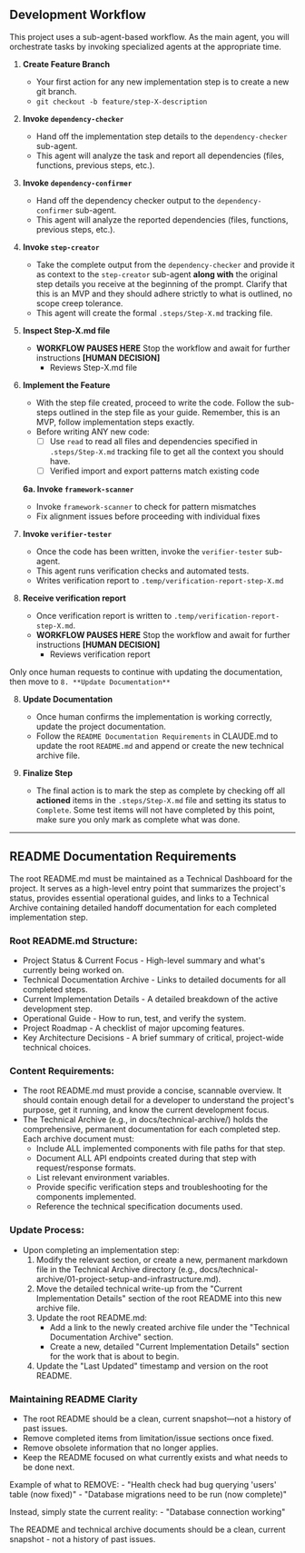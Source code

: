 ## Development Workflow

This project uses a sub-agent-based workflow. As the main agent, you will orchestrate tasks by invoking specialized agents at the appropriate time.

1. **Create Feature Branch**
   - Your first action for any new implementation step is to create a new git branch.
   - `git checkout -b feature/step-X-description`

2. **Invoke `dependency-checker`**
   - Hand off the implementation step details to the `dependency-checker` sub-agent.
   - This agent will analyze the task and report all dependencies (files, functions, previous steps, etc.).

3. **Invoke `dependency-confirmer`**
   - Hand off the dependency checker output to the `dependency-confirmer` sub-agent.
   - This agent will analyze the reported dependencies (files, functions, previous steps, etc.).

4. **Invoke `step-creator`**
   - Take the complete output from the `dependency-checker` and provide it as context to the `step-creator` sub-agent **along with** the original step details you receive at the beginning of the prompt. Clarify that this is an MVP and they should adhere strictly to what is outlined, no scope creep tolerance.
   - This agent will create the formal `.steps/Step-X.md` tracking file.

5. **Inspect Step-X.md file**
   - **WORKFLOW PAUSES HERE** Stop the workflow and await for further instructions
      **[HUMAN DECISION]**
      - Reviews Step-X.md file

6. **Implement the Feature**
   - With the step file created, proceed to write the code. Follow the sub-steps outlined in the step file as your guide. Remember, this is an MVP, follow implementation steps exactly.
   - Before writing ANY new code:
     - [ ] Use `read` to read all files and dependencies specified in `.steps/Step-X.md` tracking file to get all the context you should have.
     - [ ] Verified import and export patterns match existing code
   
   **6a. Invoke `framework-scanner`**
   - Invoke `framework-scanner` to check for pattern mismatches
   - Fix alignment issues before proceeding with individual fixes

7. **Invoke `verifier-tester`**
   - Once the code has been written, invoke the `verifier-tester` sub-agent.
   - This agent runs verification checks and automated tests.
   - Writes verification report to `.temp/verification-report-step-X.md`

8. **Receive verification report**
   - Once verification report is written to `.temp/verification-report-step-X.md`.
   - **WORKFLOW PAUSES HERE** Stop the workflow and await for further instructions
      **[HUMAN DECISION]**
      - Reviews verification report

Only once human requests to continue with updating the documentation, then move to `8. **Update Documentation**`

8. **Update Documentation**
   - Once human confirms the implementation is working correctly, update the project documentation.
   - Follow the `README Documentation Requirements` in CLAUDE.md to update the root `README.md` and append or create the new technical archive file.

9. **Finalize Step**
    - The final action is to mark the step as complete by checking off all **actioned** items in the `.steps/Step-X.md` file and setting its status to `Complete`. Some test items will not have completed by this point, make sure you only mark as complete what was done.

---

## README Documentation Requirements
The root README.md must be maintained as a Technical Dashboard for the project. It serves as a high-level entry point that summarizes the project's status, provides essential operational guides, and links to a Technical Archive containing detailed handoff documentation for each completed implementation step.

### Root README.md Structure:
  - Project Status & Current Focus - High-level summary and what's currently being worked on.
  - Technical Documentation Archive - Links to detailed documents for all completed steps.
  - Current Implementation Details - A detailed breakdown of the active development step.
  - Operational Guide - How to run, test, and verify the system.
  - Project Roadmap - A checklist of major upcoming features.
  - Key Architecture Decisions - A brief summary of critical, project-wide technical choices.

### Content Requirements:
  - The root README.md must provide a concise, scannable overview. It should contain enough detail for a developer to understand the project's purpose, get it running, and know the current development focus.
  - The Technical Archive (e.g., in docs/technical-archive/) holds the comprehensive, permanent documentation for each completed step. Each archive document must:
    - Include ALL implemented components with file paths for that step.
    - Document ALL API endpoints created during that step with request/response formats.
    - List relevant environment variables.
    - Provide specific verification steps and troubleshooting for the components implemented.
    - Reference the technical specification documents used.

### Update Process:
  - Upon completing an implementation step:
    1. Modify the relevant section, or create a new, permanent markdown file in the Technical Archive directory (e.g., docs/technical-archive/01-project-setup-and-infrastructure.md).
    2. Move the detailed technical write-up from the "Current Implementation Details" section of the root README into this new archive file.
    3. Update the root README.md:
        - Add a link to the newly created archive file under the "Technical Documentation Archive" section.
        - Create a new, detailed "Current Implementation Details" section for the work that is about to begin.
    4. Update the "Last Updated" timestamp and version on the root README.

### Maintaining README Clarity
- The root README should be a clean, current snapshot—not a history of past issues.
- Remove completed items from limitation/issue sections once fixed.
- Remove obsolete information that no longer applies.
- Keep the README focused on what currently exists and what needs to be done next.

Example of what to REMOVE:
    - "Health check had bug querying 'users' table (now fixed)"
    - "Database migrations need to be run (now complete)"

Instead, simply state the current reality:
    - "Database connection working"

The README and technical archive documents should be a clean, current snapshot - not a history of past issues.